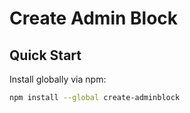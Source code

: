 # Create Admin Block


## Quick Start

Install globally via npm:

```sh
npm install --global create-adminblock
```

